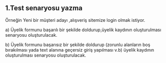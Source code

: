 
## 1.Test senaryosu yazma
Örneğin Yeni bir müşteri adayı ,alışveriş sitemize login olmak istiyor.

 a) Üyelik formunu başarılı bir şekilde doldurup,üyelik kaydının oluşturulması senaryosu oluşturulacak. 
 
 b) Üyelik formunu başarısız bir şekilde doldurup (zorunlu alanların boş bırakılması yada text alanına geçersiz giriş yapılması v.b) üyelik kaydının oluşturulması senaryosu oluşturulacak.
